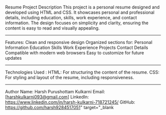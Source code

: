 Resume Project
Description
This project is a personal resume designed and developed using HTML and CSS. It showcases personal and professional details, including
education, skills, work experience, and contact information. The design focuses on simplicity and clarity, ensuring the content is easy
to read and visually appealing.
***********************************************************
Features:
Clean and responsive design
Organized sections for:
Personal Information
Education
Skills
Work Experience
Projects
Contact Details
Compatible with modern web browsers
Easy to customize for future updates
************************************************************
Technologies Used :
HTML: For structuring the content of the resume.
CSS: For styling and layout of the resume, including responsiveness.
*************************************************************
Author
Name: Harsh Purushottam Kulkarni
Email: [harshkulkarni093@gmail.com]
LinkedIn: https://www.linkedin.com/in/harsh-kulkarni-718721245/
GitHub: https://github.com/harsh9284517051" target="_blank
